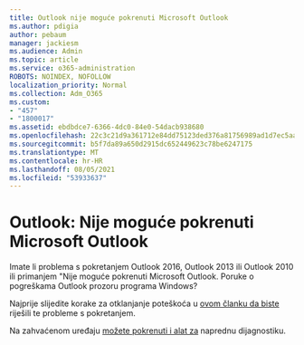 ```yaml
---
title: Outlook nije moguće pokrenuti Microsoft Outlook
ms.author: pdigia
author: pebaum
manager: jackiesm
ms.audience: Admin
ms.topic: article
ms.service: o365-administration
ROBOTS: NOINDEX, NOFOLLOW
localization_priority: Normal
ms.collection: Adm_O365
ms.custom:
- "457"
- "1800017"
ms.assetid: ebdbdce7-6366-4dc0-84e0-54dacb938680
ms.openlocfilehash: 22c3c21d9a361712e84dd75123ded376a81756989ad1d7ec5aa573e0046c04b8
ms.sourcegitcommit: b5f7da89a650d2915dc652449623c78be6247175
ms.translationtype: MT
ms.contentlocale: hr-HR
ms.lasthandoff: 08/05/2021
ms.locfileid: "53933637"
---
```

# <a name="outlook-error-cannot-start-microsoft-outlook"></a>Outlook: Nije moguće pokrenuti Microsoft Outlook

Imate li problema s pokretanjem Outlook 2016, Outlook 2013 ili Outlook 2010 ili primanjem "Nije moguće pokrenuti Microsoft Outlook. Poruke o pogreškama Outlook prozoru programa Windows?
  
Najprije slijedite korake za otklanjanje poteškoća u [ovom članku da biste](https://support.office.com/article/I-can-t-start-Microsoft-Outlook-2016-2013-or-2010-or-receive-the-error-Cannot-start-Microsoft-Office-Outlook-Cannot-open-the-Outlook-Window-d1f69da6-b333-4650-97bf-4d77bd7abb85) riješili te probleme s pokretanjem. 
  
Na zahvaćenom uređaju [možete pokrenuti i alat za](https://aka.ms/SaRA-OutlookAdvDiagnostics) naprednu dijagnostiku.